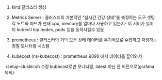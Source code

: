1. kind 클러스터 생성
2. Metrics Server
   : 클러스터의 기본적인 "실시간 건강 상태"를 측정하는 도구 셋팅
   각 노트와 파드가 현재 cpu, memory를 얼마나 사용하고 있는지- 이 서버가 있어야 kubectl top nodes, pods 등을 동작시킬수 있음

3. prometheus
   : 클러스터의 거의 모든 상태 데이터를 주기적으로 수집하고 저장하는 정밀 모니터링 시스템

4. kubecost (ns-kubecost)
   : prometheus 9090 에서 데이터를 끌어와서

./setup-cluster.sh 수정
kubecost로만 모니터링, latest 아닌 전 버전으로(grafana 제외)
